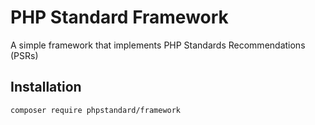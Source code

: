 # PHP Standard Framework

A simple framework that implements PHP Standards Recommendations (PSRs)

## Installation

```
composer require phpstandard/framework
```
